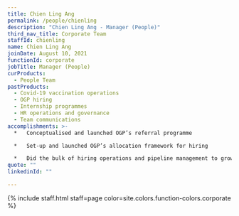 ```yaml
---
title: Chien Ling Ang
permalink: /people/chienling
description: "Chien Ling Ang - Manager (People)"
third_nav_title: Corporate Team
staffId: chienling
name: Chien Ling Ang
joinDate: August 10, 2021
functionId: corporate
jobTitle: Manager (People)
curProducts:
  - People Team
pastProducts:
  - Covid-19 vaccination operations
  - OGP hiring
  - Internship programmes
  - HR operations and governance
  - Team communications
accomplishments: >-
  *   Conceptualised and launched OGP’s referral programme

  *   Set-up and launched OGP’s allocation framework for hiring

  *   Did the bulk of hiring operations and pipeline management to grow OGP by more than 100 people from 2022-2023
quote: ""
linkedinId: ""

---
```


{% include staff.html staff=page color=site.colors.function-colors.corporate %}
